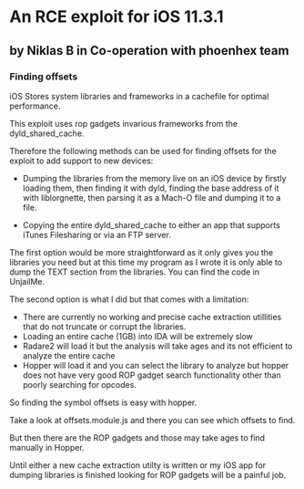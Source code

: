# An RCE exploit for iOS 11.3.1 
## by Niklas B in Co-operation with phoenhex team

### Finding offsets

iOS Stores system libraries and frameworks in a cachefile for optimal performance.

This exploit uses rop gadgets invarious frameworks from the dyld_shared_cache.

Therefore the following methods can be used for finding offsets for the exploit to add support to new devices:

- Dumping the libraries from the memory live on an iOS device by firstly loading them, then finding it with dyld, finding the base address of it with liblorgnette, then parsing it as a Mach-O file and dumping it to a file.

- Copying the entire dyld_shared_cache to either an app that supports iTunes Filesharing or via an FTP server.

The first option would be more straightforward as it only gives you the libraries you need but at this time my program as I wrote it is only able to dump the TEXT section from the libraries. You can find the code in UnjailMe.

The second option is what I did but that comes with a limitation:
- There are currently no working and precise cache extraction utillities that do not truncate or corrupt the libraries.
- Loading an entire cache (1GB) into IDA will be extremely slow
- Radare2 will load it but the analysis will take ages and its not efficient to analyze the entire cache
- Hopper will load it and you can select the library to analyze but hopper does not have very good ROP gadget search functionality other than poorly searching for opcodes.

So finding the symbol offsets is easy with hopper.

Take a look at offsets.module.js and there you can see which offsets to find.

But then there are the ROP gadgets and those may take ages to find manually in Hopper.

Until either a new cache extraction utilty is written or my iOS app for dumping libraries is finished looking for ROP gadgets will be a painful job.

